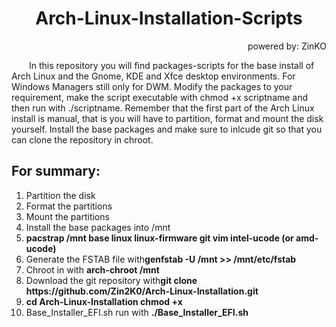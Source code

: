 <h1 align="center">Arch-Linux-Installation-Scripts</h1>

<p align="right">powered by: ZinKO</p>


<p>&emsp;&emsp;In this repository you will find packages-scripts for the base install of Arch Linux and the Gnome, KDE and Xfce desktop environments. For Windows Managers still only for DWM. Modify the packages to your requirement, make the script executable with chmod +x scriptname and then run with ./scriptname. Remember that the first part of the Arch Linux install is manual, that is you will have to partition, format and mount the disk yourself. Install the base packages and make sure to inlcude git so that you can clone the repository in chroot.</p>
<h2>For summary:</h2>
<ol>
<li>Partition the disk</li>
<li>Format the partitions</li>
<li>Mount the partitions</li>
<li>Install the base packages into /mnt</li>
<li>
<strong>pacstrap /mnt base linux linux-firmware git vim intel-ucode (or amd-ucode)</strong>
</li>
<li>Generate the FSTAB file with<strong>genfstab -U /mnt >> /mnt/etc/fstab</strong>
</li>
<li>Chroot in with <strong>arch-chroot /mnt</strong></li>
<li>Download the git repository with<strong>git clone https://github.com/Zin2K0/Arch-Linux-Installation.git</strong>
</li>
<li><strong>cd Arch-Linux-Installation chmod +x</strong></li>
<li>Base_Installer_EFI.sh run with <strong>./Base_Installer_EFI.sh </strong></li>
</ol>
